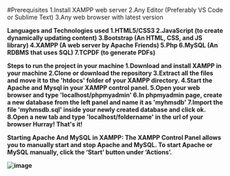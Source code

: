 #Prerequisites
  1.Install XAMPP web server
  2.Any Editor (Preferably VS Code or Sublime Text)
  3.Any web browser with latest version

<b>Languages and Technologies used<b/>
  1.HTML5/CSS3
  2.JavaScript (to create dynamically updating content)
  3.Bootstrap (An HTML, CSS, and JS library)
  4.XAMPP (A web server by Apache Friends)
  5.Php
  6.MySQL (An RDBMS that uses SQL)
  7.TCPDF (to generate PDFs)

<b>Steps to run the project in your machine<b/>
  1.Download and install XAMPP in your machine
  2.Clone or download the repository
  3.Extract all the files and move it to the 'htdocs' folder of your XAMPP directory.
  4.Start the Apache and Mysql in your XAMPP control panel.
  5.Open your web browser and type 'localhost/phpmyadmin'
  6.In phpmyadmin page, create a new database from the left panel and name it as 'myhmsdb'
  7.Import the file 'myhmsdb.sql' inside your newly created database and click ok.
  8.Open a new tab and type 'localhost/foldername' in the url of your browser
Hurray! That's it!

<b>Starting Apache And MySQL in XAMPP:<b/>
The XAMPP Control Panel allows you to manually start and stop Apache and MySQL. 
To start Apache or MySQL manually, click the ‘Start’ button under ‘Actions’.

![image](https://github.com/user-attachments/assets/92099ba9-672e-4c6b-8b0f-4eb869517fae)

